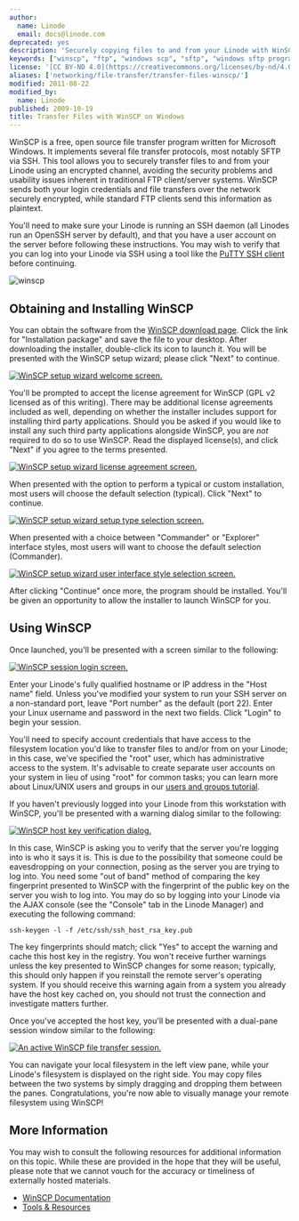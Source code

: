 ```yaml
---
author:
  name: Linode
  email: docs@linode.com
deprecated: yes
description: 'Securely copying files to and from your Linode with WinSCP, a free and open source file transfer client for Microsoft Windows systems.'
keywords: ["winscp", "ftp", "windows scp", "sftp", "windows sftp program"]
license: '[CC BY-ND 4.0](https://creativecommons.org/licenses/by-nd/4.0)'
aliases: ['networking/file-transfer/transfer-files-winscp/']
modified: 2011-08-22
modified_by:
  name: Linode
published: 2009-10-19
title: Transfer Files with WinSCP on Windows
---
```


WinSCP is a free, open source file transfer program written for Microsoft Windows. It implements several file transfer protocols, most notably SFTP via SSH. This tool allows you to securely transfer files to and from your Linode using an encrypted channel, avoiding the security problems and usability issues inherent in traditional FTP client/server systems. WinSCP sends both your login credentials and file transfers over the network securely encrypted, while standard FTP clients send this information as plaintext.

You'll need to make sure your Linode is running an SSH daemon (all Linodes run an OpenSSH server by default), and that you have a user account on the server before following these instructions. You may wish to verify that you can log into your Linode via SSH using a tool like the [PuTTY SSH client](/content/networking/using-putty) before continuing.

![winscp](/content/assets/transfer_files_with_winscp_on_windows_smg.png)

## Obtaining and Installing WinSCP


You can obtain the software from the [WinSCP download page](http://winscp.net/eng/download.php). Click the link for "Installation package" and save the file to your desktop. After downloading the installer, double-click its icon to launch it. You will be presented with the WinSCP setup wizard; please click "Next" to continue.

[![WinSCP setup wizard welcome screen.](/content/assets/164-winscp-install-welcome.png)](/content/assets/164-winscp-install-welcome.png)

You'll be prompted to accept the license agreement for WinSCP (GPL v2 licensed as of this writing). There may be additional license agreements included as well, depending on whether the installer includes support for installing third party applications. Should you be asked if you would like to install any such third party applications alongside WinSCP, you are *not* required to do so to use WinSCP. Read the displayed license(s), and click "Next" if you agree to the terms presented.

[![WinSCP setup wizard license agreement screen.](/content/assets/165-winscp-license-agreement.png)](/content/assets/165-winscp-license-agreement.png)

When presented with the option to perform a typical or custom installation, most users will choose the default selection (typical). Click "Next" to continue.

[![WinSCP setup wizard setup type selection screen.](/content/assets/166-winscp-setup-type.png)](/content/assets/166-winscp-setup-type.png)

When presented with a choice between "Commander" or "Explorer" interface styles, most users will want to choose the default selection (Commander).

[![WinSCP setup wizard user interface style selection screen.](/content/assets/167-winscp-user-interface-style.png)](/content/assets/167-winscp-user-interface-style.png)

After clicking "Continue" once more, the program should be installed. You'll be given an opportunity to allow the installer to launch WinSCP for you.

Using WinSCP
------------

Once launched, you'll be presented with a screen similar to the following:

[![WinSCP session login screen.](/content/assets/168-winscp-login-screen.png)](/content/assets/168-winscp-login-screen.png)

Enter your Linode's fully qualified hostname or IP address in the "Host name" field. Unless you've modified your system to run your SSH server on a non-standard port, leave "Port number" as the default (port 22). Enter your Linux username and password in the next two fields. Click "Login" to begin your session.

You'll need to specify account credentials that have access to the filesystem location you'd like to transfer files to and/or from on your Linode; in this case, we've specified the "root" user, which has administrative access to the system. It's advisable to create separate user accounts on your system in lieu of using "root" for common tasks; you can learn more about Linux/UNIX users and groups in our [users and groups tutorial](/content/tools-reference/linux-users-and-groups).

If you haven't previously logged into your Linode from this workstation with WinSCP, you'll be presented with a warning dialog similar to the following:

[![WinSCP host key verification dialog.](/content/assets/169-winscp-key-warning.png)](/content/assets/169-winscp-key-warning.png)

In this case, WinSCP is asking you to verify that the server you're logging into is who it says it is. This is due to the possibility that someone could be eavesdropping on your connection, posing as the server you are trying to log into. You need some "out of band" method of comparing the key fingerprint presented to WinSCP with the fingerprint of the public key on the server you wish to log into. You may do so by logging into your Linode via the AJAX console (see the "Console" tab in the Linode Manager) and executing the following command:

    ssh-keygen -l -f /etc/ssh/ssh_host_rsa_key.pub

The key fingerprints should match; click "Yes" to accept the warning and cache this host key in the registry. You won't receive further warnings unless the key presented to WinSCP changes for some reason; typically, this should only happen if you reinstall the remote server's operating system. If you should receive this warning again from a system you already have the host key cached on, you should not trust the connection and investigate matters further.

Once you've accepted the host key, you'll be presented with a dual-pane session window similar to the following:

[![An active WinSCP file transfer session.](/content/assets/170-winscp-active-session.png)](/content/assets/170-winscp-active-session.png)

You can navigate your local filesystem in the left view pane, while your Linode's filesystem is displayed on the right side. You may copy files between the two systems by simply dragging and dropping them between the panes. Congratulations, you're now able to visually manage your remote filesystem using WinSCP!

More Information
----------------

You may wish to consult the following resources for additional information on this topic. While these are provided in the hope that they will be useful, please note that we cannot vouch for the accuracy or timeliness of externally hosted materials.

- [WinSCP Documentation](http://winscp.net/eng/content/start)
- [Tools & Resources](/content/tools-reference/)



